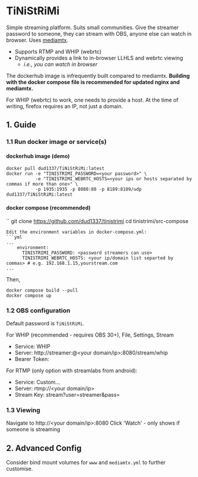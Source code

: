 # TiNiStRiMi
Simple streaming platform. Suits small communities. Give the streamer password to someone, they can stream with OBS, anyone else can watch in browser. Uses [mediamtx](https://github.com/bluenviron/mediamtx).

* Supports RTMP and WHIP (webrtc)
* Dynamically provides a link to in-browser LLHLS and webrtc viewing
    * *i.e., you can watch in browser*

The dockerhub image is infrequently built compared to mediamtx. **Building with the docker compose file is recommended for updated nginx and mediamtx.**

For WHIP (webrtc) to work, one needs to provide a host. At the time of writing, firefox requires an IP, not just a domain.

## 1. Guide

### 1.1 Run docker image or service(s)
#### dockerhub image (demo)

```
docker pull dud1337/TiNiStRiMi:latest
docker run -e "TINISTRIMI_PASSWORD=<your password>" \
           -e "TINISTRIMI_WEBRTC_HOSTS=<your ips or hosts separated by commas if more than one>" \
           -p 1935:1935 -p 8080:80 -p 8189:8189/udp dud1337/TiNiStRiMi:latest
```

#### docker compose (recommended) 
``
git clone https://github.com/dud1337/tinistrimi
cd tinistrimi/src-compose
```
Edit the environment variables in docker-compose.yml:
```yml
...
    environment:
      TINISTRIMI_PASSWORD: <password streamers can use>
      TINISTRIMI_WEBRTC_HOSTS: <your ip/domain list separted by commas> # e.g. 192.168.1.15,yourstream.com
...
```
Then, 
```
docker compose build --pull
docker compose up
```

### 1.2 OBS configuration
Default password is `TiNiStRiMi`.

For WHIP (recommended - requires OBS 30+), File, Settings, Stream
* Service: WHIP
* Server: http://streamer:<your password>@<your domain/ip>:8080/stream/whip
* Bearer Token: 

For RTMP (only option with streamlabs from android):
* Service: Custom...
* Server: rtmp://<your domain/ip>
* Stream Key: stream?user=streamer&pass=<your password>

### 1.3 Viewing
Navigate to http://<your domain/ip>:8080 Click 'Watch' - only shows if someone is streaming

## 2. Advanced Config
Consider bind mount volumes for `www` and `mediamtx.yml` to further customise.
